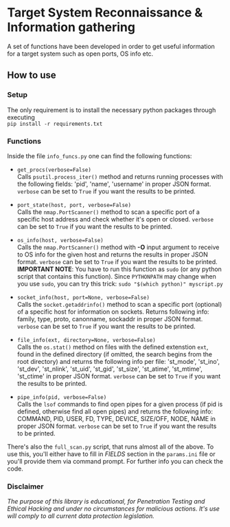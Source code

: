 # Target System Reconnaissance & Information gathering

A set of functions have been developed in order to get useful information for a target system such as open ports, OS info etc.

## How to use

### Setup

The only requirement is to install the necessary python packages through executing  
`pip install -r requirements.txt`

### Functions 
Inside the file `info_funcs.py` one can find the following functions:

* `get_procs(verbose=False)`  
Calls `psutil.process_iter()` method and returns running processes with the following fields: 'pid', 'name', 'username' in proper JSON format. `verbose` can be set to `True` if you want the results to be printed.

* `port_state(host, port, verbose=False)`  
Calls the `nmap.PortScanner()` method to scan a specific port of a specific host address and check whether it's open or closed. `verbose` can be set to `True` if you want the results to be printed.

* `os_info(host, verbose=False)`  
Calls the `nmap.PortScanner()` method with **-O** input argument to receive to OS info for the given host and returns the results in proper JSON format. `verbose` can be set to `True` if you want the results to be printed.  
**IMPORTANT NOTE**: You have to run this function as `sudo` (or any python script that contains this function). Since `PYTHONPATH` may change when you use `sudo`, you can try this trick:
`sudo "$(which python)" myscript.py`

* `socket_info(host, port=None, verbose=False)`  
Calls the `socket.getaddrinfo()` method to scan a specific port (optional) of a specific host for information on sockets. Returns following info: family, type, proto, canonname, sockaddr in proper JSON format. `verbose` can be set to `True` if you want the results to be printed.

* `file_info(ext, directory=None, verbose=False)`  
Calls the `os.stat()` method on files with the defined extenstion `ext`, found in the defined directory (if omitted, the search begins from the root directory) and returns the following info per file: 'st_mode', 'st_ino', 'st_dev', 'st_nlink', 'st_uid', 'st_gid', 'st_size', 'st_atime', 'st_mtime', 'st_ctime' in proper JSON format. `verbose` can be set to `True` if you want the results to be printed.

* `pipe_info(pid, verbose=False)`  
Calls the `lsof` commands to find open pipes for a given process (if pid is defined, otherwise find all open pipes) and returns the following info: COMMAND, PID, USER, FD, TYPE, DEVICE, SIZE/OFF, NODE, NAME in proper JSON format. `verbose` can be set to `True` if you want the results to be printed.

There's also the `full_scan.py` script, that runs almost all of the above. To use this, you'll either have to fill in *FIELDS* section in the `params.ini` file or you'll provide them via command prompt. For further info you can check the code.

### Disclaimer

*The purpose of this library is educational, for Penetration Testing and Ethical Hacking and under no circumstances for malicious actions. It's use will comply to all current data protection legislation.*